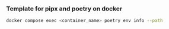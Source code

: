 ### Template for pipx and poetry on docker
```bash
docker compose exec <container_name> poetry env info --path
```